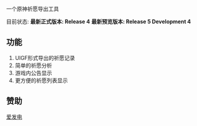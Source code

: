 一个原神祈愿导出工具

目前状态: **最新正式版本: Release 4** **最新预览版本: Release 5 Development 4** 

## 功能

1. UIGF形式导出的祈愿记录
2. 简单的祈愿分析
3. 游戏内公告显示
4. 更方便的祈愿列表显示

## 赞助

[爱发电](https://afdian.net/a/gpe_donate)
